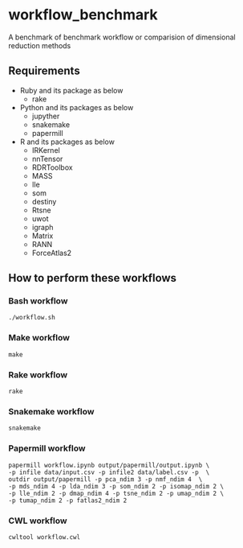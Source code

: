 # workflow_benchmark
A benchmark of benchmark workflow or comparision of dimensional reduction methods

## Requirements
- Ruby and its package as below
  - rake
- Python and its packages as below
  - jupyther
  - snakemake
  - papermill
- R and its packages as below
	- IRKernel
	- nnTensor
	- RDRToolbox
	- MASS
	- lle
	- som
	- destiny
	- Rtsne
	- uwot
	- igraph
	- Matrix
	- RANN
	- ForceAtlas2

## How to perform these workflows
### Bash workflow

```{bash}
./workflow.sh
```

### Make workflow

```{bash}
make
```

### Rake workflow

```{bash}
rake
```

### Snakemake workflow

```{bash}
snakemake
```

### Papermill workflow

```{bash}
papermill workflow.ipynb output/papermill/output.ipynb \
-p infile data/input.csv -p infile2 data/label.csv -p  \
outdir output/papermill -p pca_ndim 3 -p nmf_ndim 4  \
-p mds_ndim 4 -p lda_ndim 3 -p som_ndim 2 -p isomap_ndim 2 \
-p lle_ndim 2 -p dmap_ndim 4 -p tsne_ndim 2 -p umap_ndim 2 \
-p tumap_ndim 2 -p fatlas2_ndim 2
```

### CWL workflow

```{bash}
cwltool workflow.cwl
```
